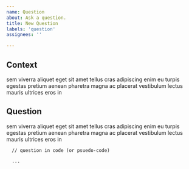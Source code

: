 ```yaml
---
name: Question
about: Ask a question.
title: New Question
labels: 'question'
assignees: ''

---
```

## Context

sem viverra aliquet eget sit amet tellus cras adipiscing enim eu turpis egestas
pretium aenean pharetra magna ac placerat vestibulum lectus mauris ultrices
eros in

## Question

sem viverra aliquet eget sit amet tellus cras adipiscing enim eu turpis egestas
pretium aenean pharetra magna ac placerat vestibulum lectus mauris ultrices
eros in

```
  // question in code (or psuedo-code)

  ...
```
